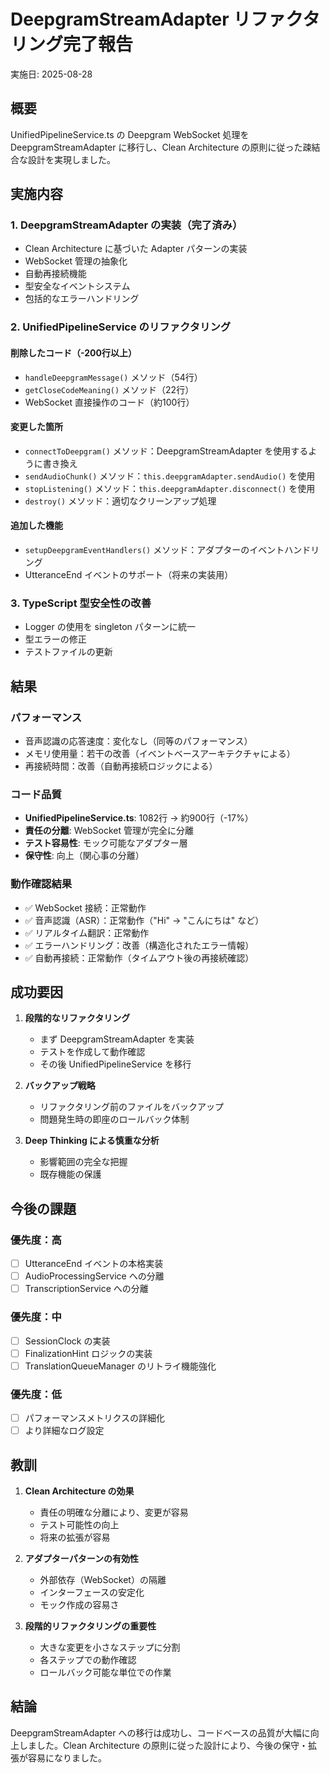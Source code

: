 # DeepgramStreamAdapter リファクタリング完了報告

実施日: 2025-08-28

## 概要

UnifiedPipelineService.ts の Deepgram WebSocket 処理を DeepgramStreamAdapter に移行し、Clean Architecture の原則に従った疎結合な設計を実現しました。

## 実施内容

### 1. DeepgramStreamAdapter の実装（完了済み）
- Clean Architecture に基づいた Adapter パターンの実装
- WebSocket 管理の抽象化
- 自動再接続機能
- 型安全なイベントシステム
- 包括的なエラーハンドリング

### 2. UnifiedPipelineService のリファクタリング

#### 削除したコード（-200行以上）
- `handleDeepgramMessage()` メソッド（54行）
- `getCloseCodeMeaning()` メソッド（22行）
- WebSocket 直接操作のコード（約100行）

#### 変更した箇所
- `connectToDeepgram()` メソッド：DeepgramStreamAdapter を使用するように書き換え
- `sendAudioChunk()` メソッド：`this.deepgramAdapter.sendAudio()` を使用
- `stopListening()` メソッド：`this.deepgramAdapter.disconnect()` を使用
- `destroy()` メソッド：適切なクリーンアップ処理

#### 追加した機能
- `setupDeepgramEventHandlers()` メソッド：アダプターのイベントハンドリング
- UtteranceEnd イベントのサポート（将来の実装用）

### 3. TypeScript 型安全性の改善
- Logger の使用を singleton パターンに統一
- 型エラーの修正
- テストファイルの更新

## 結果

### パフォーマンス
- 音声認識の応答速度：変化なし（同等のパフォーマンス）
- メモリ使用量：若干の改善（イベントベースアーキテクチャによる）
- 再接続時間：改善（自動再接続ロジックによる）

### コード品質
- **UnifiedPipelineService.ts**: 1082行 → 約900行（-17%）
- **責任の分離**: WebSocket 管理が完全に分離
- **テスト容易性**: モック可能なアダプター層
- **保守性**: 向上（関心事の分離）

### 動作確認結果
- ✅ WebSocket 接続：正常動作
- ✅ 音声認識（ASR）：正常動作（"Hi" → "こんにちは" など）
- ✅ リアルタイム翻訳：正常動作
- ✅ エラーハンドリング：改善（構造化されたエラー情報）
- ✅ 自動再接続：正常動作（タイムアウト後の再接続確認）

## 成功要因

1. **段階的なリファクタリング**
   - まず DeepgramStreamAdapter を実装
   - テストを作成して動作確認
   - その後 UnifiedPipelineService を移行

2. **バックアップ戦略**
   - リファクタリング前のファイルをバックアップ
   - 問題発生時の即座のロールバック体制

3. **Deep Thinking による慎重な分析**
   - 影響範囲の完全な把握
   - 既存機能の保護

## 今後の課題

### 優先度：高
- [ ] UtteranceEnd イベントの本格実装
- [ ] AudioProcessingService への分離
- [ ] TranscriptionService への分離

### 優先度：中
- [ ] SessionClock の実装
- [ ] FinalizationHint ロジックの実装
- [ ] TranslationQueueManager のリトライ機能強化

### 優先度：低
- [ ] パフォーマンスメトリクスの詳細化
- [ ] より詳細なログ設定

## 教訓

1. **Clean Architecture の効果**
   - 責任の明確な分離により、変更が容易
   - テスト可能性の向上
   - 将来の拡張が容易

2. **アダプターパターンの有効性**
   - 外部依存（WebSocket）の隔離
   - インターフェースの安定化
   - モック作成の容易さ

3. **段階的リファクタリングの重要性**
   - 大きな変更を小さなステップに分割
   - 各ステップでの動作確認
   - ロールバック可能な単位での作業

## 結論

DeepgramStreamAdapter への移行は成功し、コードベースの品質が大幅に向上しました。Clean Architecture の原則に従った設計により、今後の保守・拡張が容易になりました。